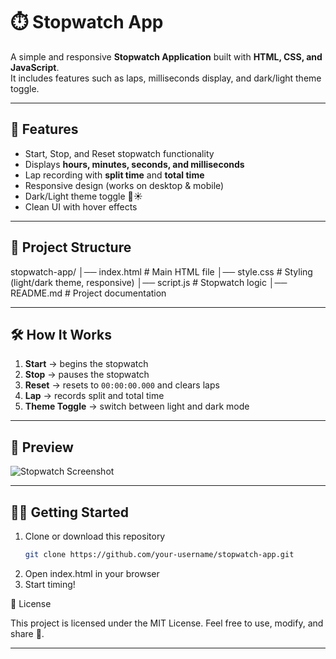 # ⏱️ Stopwatch App

A simple and responsive **Stopwatch Application** built with **HTML, CSS, and JavaScript**.  
It includes features such as laps, milliseconds display, and dark/light theme toggle.  

---

## 🚀 Features
- Start, Stop, and Reset stopwatch functionality  
- Displays **hours, minutes, seconds, and milliseconds**  
- Lap recording with **split time** and **total time**  
- Responsive design (works on desktop & mobile)  
- Dark/Light theme toggle 🌙☀️  
- Clean UI with hover effects  

---

## 📂 Project Structure
stopwatch-app/
│── index.html # Main HTML file
│── style.css # Styling (light/dark theme, responsive)
│── script.js # Stopwatch logic
│── README.md # Project documentation


---

## 🛠️ How It Works
1. **Start** → begins the stopwatch  
2. **Stop** → pauses the stopwatch  
3. **Reset** → resets to `00:00:00.000` and clears laps  
4. **Lap** → records split and total time  
5. **Theme Toggle** → switch between light and dark mode  

---

## 📸 Preview
![Stopwatch Screenshot](https://via.placeholder.com/600x350?text=Stopwatch+App+Preview)

---

## 🏃‍♂️ Getting Started
1. Clone or download this repository  
   ```bash
   git clone https://github.com/your-username/stopwatch-app.git
2. Open index.html in your browser
3. Start timing!

📜 License

This project is licensed under the MIT License.
Feel free to use, modify, and share 🚀.

---
